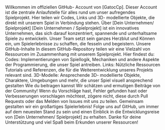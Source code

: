 Willkommen im offiziellen GitHub-
Account von [GatocCp]. Dieser Account ist die
zentrale Anlaufstelle für alles rund um
unser aufregendes Spielprojekt. Hier
teilen wir Codes, Links und 3D-
modellierte Objekte, die direkt mit
unserem Spiel in Verbindung stehen.
Über [Dein Unternehmen/
Spielprojekt]
[Dein Unternehmen / Spielprojekt] ist
ein innovatives Unternehmen, das
sich darauf konzentriert, spannende
und unterhaltsame Spiele zu
entwickeln. Unser Team setzt sein
ganzes Herzblut und Können ein, um
Spielerlebnisse zu schaffen, die
fesseln und begeistern.
Unsere GitHub-Inhalte
In diesem GitHub-Repository teilen
wir eine Vielzahl von Ressourcen im
Zusammenhang mit unserem
Spielprojekt. Hier findest du:
Codes: Implementierungen von
Spiellogik, Mechaniken und andere
Aspekte der Programmierung, die
unser Spiel antreiben.
Links: Nūtzliche Ressourcen
Tutorials und Referenzen, die für die
Weiterentwicklung unseres Projekts
relevant sind.
3D-Modelle: Ansprechende 3D-
modellierte Objekte, Charaktere,
Umgebungen und mehr, die unser
Spiel visuell ansprechend gestalten
Wie du beitragen kannst
Wir schätzen und ermutigen Beiträge
von der Community! Wenn du
Vorschlāge hast, Fehler gefunden
hast oder Verbesserungen
vorschlagen möchtest, zögere nicht,
diese durch Pull Requests oder das
Melden von Issues mit uns zu teilen.
Gemeinsam gestalten wir ein
großartiges Spielerlebnis!
Folge uns auf GitHub, um immer auf
dem neuesten Stand zu sein und
einen Einblick in die
Entwicklungsreise von [Dein
Unternehmen/ Spielprojekt] zu
erhalten. Danke für deine
Unterstūtzung und viel Spaß beim
Erkunden unserer Ressourcen!
